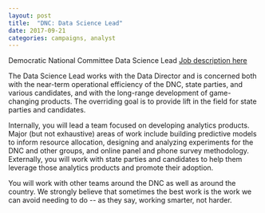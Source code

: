 ```yaml
---
layout: post
title:  "DNC: Data Science Lead"
date: 2017-09-21
categories: campaigns, analyst
---
```

Democratic National Committee Data Science Lead
[Job description here](https://jobs.lever.co/dnc/57223024-dc08-48fe-a912-39090665e277)

The Data Science Lead works with the Data Director and is concerned both with the near-term operational efficiency of the DNC, state parties, and various candidates, and with the long-range development of game-changing products. The overriding goal is to provide lift in the field for state parties and candidates.

Internally, you will lead a team focused on developing analytics products. Major (but not exhaustive) areas of work include building predictive models to inform resource allocation, designing and analyzing experiments for the DNC and other groups, and online panel and phone survey methodology. Externally, you will work with state parties and candidates to help them leverage those analytics products and promote their adoption.

You will work with other teams around the DNC as well as around the country. We strongly believe that sometimes the best work is the work we can avoid needing to do -- as they say, working smarter, not harder.
